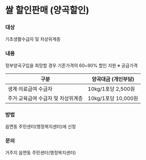 # 쌀 할인판매 (양곡할인)

### 대상
기초생활수급자 및 차상위계층

### 내용
정부양곡구입을 희망할 경우 기준가격의 60~90% 할인 지원
※ 공급가격

| 구분 | 양곡대금 (개인부담) |
| --- | --- |
| 생계·의료급여 수급자 | 10kg/1포당 2,500원 |
| 주거·교육급여 수급자 및 차상위계층 | 10kg/1포당 10,000원 |

### 방법
읍면동 주민센터(행정복지센터)에 신청

### 문의
거주지 읍면동 주민센터(행정복지센터)
